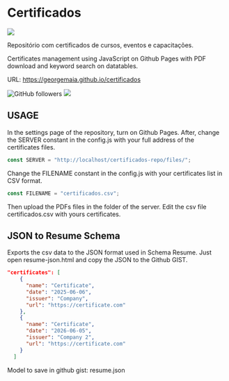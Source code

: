 # Certificados

<a href="https://georgemaia.github.io/certificados" target="_blank">
    <img src="./images/visual.png">
</a>

Repositório com certificados de cursos, eventos e capacitações.

Certificates management using JavaScript on Github Pages with PDF download and keyword search on datatables.

URL: https://georgemaia.github.io/certificados

![GitHub followers](https://img.shields.io/github/followers/georgemaia?style=social)
<a href="https://www.linkedin.com/in/georgemaia/">
    <img src="https://img.shields.io/badge/-LinkedIn-blue?style=flat-square&logo=Linkedin&logoColor=white&link=https://www.linkedin.com/in/georgemaia/">
</a>

## USAGE

In the settings page of the repository, turn on Github Pages. After, change the SERVER constant in the config.js with your full address of the certificates files.

```javascript
const SERVER = "http://localhost/certificados-repo/files/";
```

Change the FILENAME constant in the config.js with your certificates list in CSV format.

```javascript
const FILENAME = "certificados.csv";
```

Then upload the PDFs files in the folder of the server. Edit the csv file certificados.csv with yours certificates.

## JSON to Resume Schema

Exports the csv data to the JSON format used in Schema Resume. Just open resume-json.html and copy the JSON to the Github GIST.

```json
"certificates": [
    {
      "name": "Certificate",
      "date": "2025-06-06",
      "issuer": "Company",
      "url": "https://certificate.com"
    },
    {
      "name": "Certificate",
      "date": "2026-06-05",
      "issuer": "Company 2",
      "url": "https://certificate.com"
    }
  ]
```

Model to save in github gist: resume.json